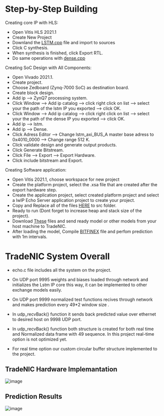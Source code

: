 # Step-by-Step Building 

Creating core IP with HLS:
* Open Vitis HLS 2021.1
* Create New Project
* Downland the [LSTM.cpp](https://github.com/DHLSan/TradeNIC/blob/main/LSTM_HLS_VitisHls2021.1/LSTM.cpp) file and import to sources
* Click C synthesis.
* When synthesis is finished, click Export RTL.
* Do same operations with [dense.cpp](https://github.com/DHLSan/TradeNIC/blob/main/LSTM_HLS_VitisHls2021.1/dense.cpp)

Creating SoC Design with All Components:
* Open Vivado 2021.1.
* Create project.
* Choose Zedboard (Zynq-7000 SoC) as destination board.
* Create block design.
* Add ip --> ZynQ7 processing system.
* Click Window --> Add ip catalog --> click right click on list --> select your the path of the lstm IP you exported --> click OK.
* Click Window --> Add ip catalog --> click right click on list --> select your the path of the dense IP you exported --> click OK.
* Add ip --> lstm.
* Add ip --> Dense.
* Click Adress Editor --> Change lstm_axi_BUS_A master base adress to 0x4010_0000  --> Change range 512 K.
* Click validate design and generate output products.
* Click Generate Bitstream.
* Click File --> Export --> Export Hardware.
* Click include bitstream and Export.

Creating Software application:
* Open Vitis 2021.1, choose workspace for new project
* Create the platform project, select the .xsa file that are created after the export hardware step.
* Create the application project, select created platform project and select a lwIP Echo Server application project to create your project.
* Copy and Replace all of the files [HERE](https://github.com/DHLSan/TradeNIC/tree/main/TradeNIC_HW_Vitis2021.1) to src folder. 
* Ready to run (Dont forget to increase heap and stack size of the project).
* Download [These](https://github.com/DHLSan/TradeNIC/tree/main/LoadingModelUDP) files and send ready model or other models from your host machine to TradeNIC.
* After loading the model, Compile [BITFINEX](https://github.com/DHLSan/TradeNIC/blob/main/Bitfinex_API/bitfinex.py) file and perfom prediction with 1m intervals.



# TradeNIC System Overall
- echo.c file includes all the system on the project.    

- On UDP port 9995 weights and biases loaded through network and initializes the Lstm IP core this way, it can be implemented to other exchange models easily.   

- On UDP port 9999 normalized test functions recives through network and makes prediction every 49*2 window size .

- In udp_recvBack() function it sends back predicted value over ethernet to desired host on 9998 UDP port.

- In udp_recvBack() function both structure is created for both real time and Normalized data frame with 49 sequence. In this project real-time option is not optimized yet.

- For real time option our custom circular buffer structure implemented to the project.

## TradeNIC Hardware Implemantation

![image](https://user-images.githubusercontent.com/98567140/173881009-ea405000-f291-4ab6-b58a-12e1d92fb73d.png)

## Prediction Results
![image](https://user-images.githubusercontent.com/98567140/173881218-afa94804-0893-4b31-bffa-bc309a371040.png)
